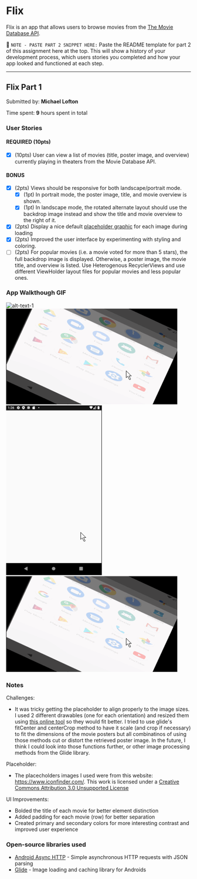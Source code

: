 # Flix
Flix is an app that allows users to browse movies from the [The Movie Database API](http://docs.themoviedb.apiary.io/#).

📝 `NOTE - PASTE PART 2 SNIPPET HERE:` Paste the README template for part 2 of this assignment here at the top. This will show a history of your development process, which users stories you completed and how your app looked and functioned at each step.

---

## Flix Part 1
Submitted by: **Michael Lofton**

Time spent: **9** hours spent in total

### User Stories
#### REQUIRED (10pts)
- [X] (10pts) User can view a list of movies (title, poster image, and overview) currently playing in theaters from the Movie Database API.

#### BONUS
- [X] (2pts) Views should be responsive for both landscape/portrait mode.
   - [X] (1pt) In portrait mode, the poster image, title, and movie overview is shown.
   - [X] (1pt) In landscape mode, the rotated alternate layout should use the backdrop image instead and show the title and movie overview to the right of it.

- [X] (2pts) Display a nice default [placeholder graphic](https://guides.codepath.org/android/Displaying-Images-with-the-Glide-Library#advanced-usage) for each image during loading
- [X] (2pts) Improved the user interface by experimenting with styling and coloring.
- [ ] (2pts) For popular movies (i.e. a movie voted for more than 5 stars), the full backdrop image is displayed. Otherwise, a poster image, the movie title, and overview is listed. Use Heterogenous RecyclerViews and use different ViewHolder layout files for popular movies and less popular ones.

### App Walkthough GIF
![alt-text-1](image1.png "walkthrough/part1/PortraitWalkthrough.gif") ![alt-text-2](walkthrough/part1/LandscapeWalkthrough.gif "title-2")
<img src='walkthrough/part1/PortraitWalkthrough.gif' title='Portrait Walkthrough' width='' alt='Video Walkthrough #1'>
<img src='walkthrough/part1/LandscapeWalkthrough.gif' title='Landscape Walkthrough' width='' alt='Video Walkthrough #2'><br>

### Notes
Challenges:
 - It was tricky getting the placeholder to align properly to the image sizes. I used 2 different drawables (one for each orientation) and resized them using [this online tool](https://onlinepngtools.com/resize-png) so they would fit better. I tried to use glide's fitCenter and centerCrop method to have it scale (and crop if necessary) to fit the dimensions of the movie posters but all combinatinos of using those methods cut or distort the retrieved poster image. In the future, I think I could look into those functions further, or other image processing methods from the Glide library.
 
Placeholder:
- The placecholders images I used were from this website: https://www.iconfinder.com/. This work is licensed under a [Creative Commons Attribution 3.0 Unsupported License](http://creativecommons.org/licenses/by/3.0/)

UI Improvements:
- Bolded the title of each movie for better element distinction
- Added padding for each movie (row) for better separation
- Created primary and secondary colors for more interesting contrast and improved user experience

### Open-source libraries used
- [Android Async HTTP](https://github.com/codepath/CPAsyncHttpClient) - Simple asynchronous HTTP requests with JSON parsing
- [Glide](https://github.com/bumptech/glide) - Image loading and caching library for Androids
